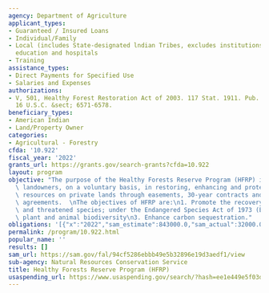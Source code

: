 ```yaml
---
agency: Department of Agriculture
applicant_types:
- Guaranteed / Insured Loans
- Individual/Family
- Local (includes State-designated lndian Tribes, excludes institutions of higher
  education and hospitals
- Training
assistance_types:
- Direct Payments for Specified Use
- Salaries and Expenses
authorizations:
- V, 501, Healthy Forest Restoration Act of 2003. 117 Stat. 1911. Pub. L. 108, 148.
  16 U.S.C. &sect; 6571-6578.
beneficiary_types:
- American Indian
- Land/Property Owner
categories:
- Agricultural - Forestry
cfda: '10.922'
fiscal_year: '2022'
grants_url: https://grants.gov/search-grants?cfda=10.922
layout: program
objective: "The purpose of the Healthy Forests Reserve Program (HFRP) is to assist\
  \ landowners, on a voluntary basis, in restoring, enhancing and protecting forestland\
  \ resources on private lands through easements, 30-year contracts and 10-year cost-share\
  \ agreements.  \nThe objectives of HFRP are:\n1. Promote the recovery of endangered\
  \ and threatened species; under the Endangered Species Act of 1973 (ESA)\n2. Improve\
  \ plant and animal biodiversity\n3. Enhance carbon sequestration."
obligations: '[{"x":"2022","sam_estimate":843000.0,"sam_actual":32000.0,"usa_spending_actual":2416750.19},{"x":"2023","sam_estimate":5087000.0,"sam_actual":0.0,"usa_spending_actual":2076822.46},{"x":"2024","sam_estimate":6776000.0,"sam_actual":0.0,"usa_spending_actual":748017.32}]'
permalink: /program/10.922.html
popular_name: ''
results: []
sam_url: https://sam.gov/fal/94cf5286ebbb49e5b32896e19d3aedf1/view
sub-agency: Natural Resources Conservation Service
title: Healthy Forests Reserve Program (HFRP)
usaspending_url: https://www.usaspending.gov/search/?hash=ee1e449e5f03d4a3ed719d73156fc3a2
---
```

